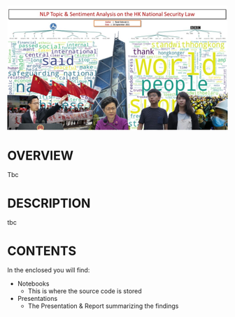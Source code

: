 ![alt text](https://github.com/sobcza11/NLP_HK_Security_Law/blob/main/_supporting/Slide1.JPG)
# OVERVIEW
Tbc

# DESCRIPTION
tbc

# CONTENTS
In the enclosed you will find:
   * Notebooks
     * This is where the source code is stored
   * Presentations
     * The Presentation & Report summarizing the findings

